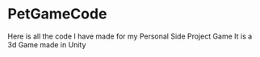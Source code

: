# PetGameCode
Here is all the code I have made for my Personal Side Project Game
It is a 3d Game made in Unity
